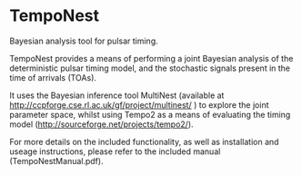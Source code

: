 TempoNest
=========

Bayesian analysis tool for pulsar timing.

TempoNest provides a means of performing a joint Bayesian analysis of the deterministic pulsar timing model, 
and the stochastic signals present in the time of arrivals (TOAs).  

It uses the Bayesian inference tool MultiNest (available at http://ccpforge.cse.rl.ac.uk/gf/project/multinest/ ) 
to explore the joint parameter space, 
whilst using Tempo2 as a means of evaluating the timing model (http://sourceforge.net/projects/tempo2/).

For more details on the included functionality, as well as installation and useage instructions, 
please refer to the included manual (TempoNestManual.pdf).
